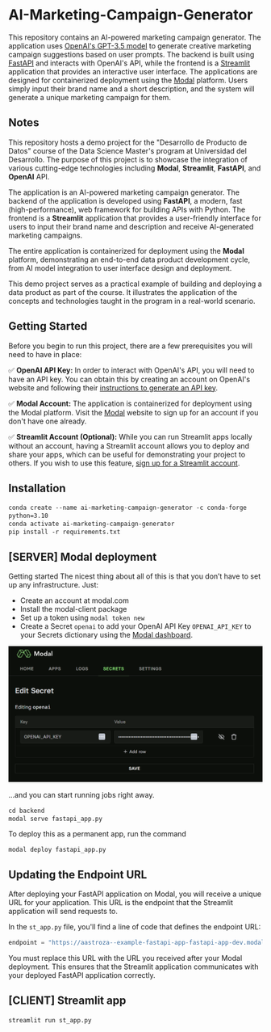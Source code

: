 # AI-Marketing-Campaign-Generator

This repository contains an AI-powered marketing campaign generator. The application uses [OpenAI's GPT-3.5 model](https://platform.openai.com/docs/models) to generate creative marketing campaign suggestions based on user prompts. The backend is built using [FastAPI](https://fastapi.tiangolo.com/) and interacts with OpenAI's API, while the frontend is a [Streamlit](https://streamlit.io/) application that provides an interactive user interface. The applications are designed for containerized deployment using the [Modal](https://modal.com/) platform. Users simply input their brand name and a short description, and the system will generate a unique marketing campaign for them.

## Notes

This repository hosts a demo project for the "Desarrollo de Producto de Datos" course of the Data Science Master's program at Universidad del Desarrollo. The purpose of this project is to showcase the integration of various cutting-edge technologies including **Modal**, **Streamlit**, **FastAPI**, and **OpenAI** API.

The application is an AI-powered marketing campaign generator. The backend of the application is developed using **FastAPI**, a modern, fast (high-performance), web framework for building APIs with Python. The frontend is a **Streamlit** application that provides a user-friendly interface for users to input their brand name and description and receive AI-generated marketing campaigns.

The entire application is containerized for deployment using the **Modal** platform, demonstrating an end-to-end data product development cycle, from AI model integration to user interface design and deployment.

This demo project serves as a practical example of building and deploying a data product as part of the course. It illustrates the application of the concepts and technologies taught in the program in a real-world scenario.

## Getting Started

Before you begin to run this project, there are a few prerequisites you will need to have in place:

✅ **OpenAI API Key:** In order to interact with OpenAI's API, you will need to have an API key. You can obtain this by creating an account on OpenAI's website and following their [instructions to generate an API key](https://help.openai.com/en/articles/4936850-where-do-i-find-my-secret-api-key).

✅ **Modal Account:** The application is containerized for deployment using the Modal platform. Visit the [Modal](https://modal.com/signup) website to sign up for an account if you don't have one already.

✅ **Streamlit Account (Optional):** While you can run Streamlit apps locally without an account, having a Streamlit account allows you to deploy and share your apps, which can be useful for demonstrating your project to others. If you wish to use this feature, [sign up for a Streamlit account](https://share.streamlit.io/signup).

## Installation

```
conda create --name ai-marketing-campaign-generator -c conda-forge python=3.10
conda activate ai-marketing-campaign-generator
pip install -r requirements.txt
```

## [SERVER] Modal deployment

Getting started
The nicest thing about all of this is that you don’t have to set up any infrastructure. Just:

- Create an account at modal.com
- Install the modal-client package
- Set up a token using `modal token new`
- Create a Secret `openai` to add your OpenAI API Key `OPENAI_API_KEY` to your Secrets dictionary using the [Modal dashboard](https://modal.com/secrets).

![modal secret](modal_secret.PNG)

…and you can start running jobs right away.

```
cd backend
modal serve fastapi_app.py
```

To deploy this as a permanent app, run the command

```
modal deploy fastapi_app.py
```

## Updating the Endpoint URL

After deploying your FastAPI application on Modal, you will receive a unique URL for your application. This URL is the endpoint that the Streamlit application will send requests to.

In the `st_app.py` file, you'll find a line of code that defines the endpoint URL:

```python
endpoint = "https://aastroza--example-fastapi-app-fastapi-app-dev.modal.run/campaign"
```

You must replace this URL with the URL you received after your Modal deployment. This ensures that the Streamlit application communicates with your deployed FastAPI application correctly.

## [CLIENT] Streamlit app

```
streamlit run st_app.py
```